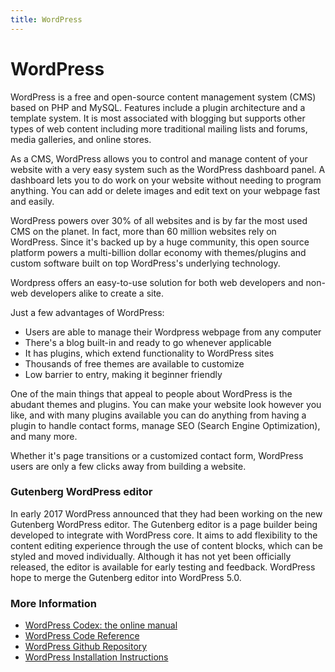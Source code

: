 ```yaml
---
title: WordPress
---
```


# WordPress

WordPress is a free and open-source content management system (CMS) based on PHP and MySQL. Features include a plugin architecture and a template system. It is most associated with blogging but supports other types of web content including more traditional mailing lists and forums, media galleries, and online stores.

As a CMS, WordPress allows you to control and manage content of your website with a very easy system such as the WordPress dashboard panel. A dashboard lets you to do work on your website without needing to program anything. You can add or delete images and edit text on your webpage fast and easily.

WordPress powers over 30% of all websites and is by far the most used CMS on the planet. In fact, more than 60 million websites rely on WordPress. Since it's backed up by a huge community, this open source platform powers a multi-billion dollar economy with themes/plugins and custom software built on top WordPress's underlying technology.

Wordpress offers an easy-to-use solution for both web developers and non-web developers alike to create a site.

Just a few advantages of WordPress:
* Users are able to manage their Wordpress webpage from any computer
* There's a blog built-in and ready to go whenever applicable
* It has plugins, which extend functionality to WordPress sites
* Thousands of free themes are available to customize
* Low barrier to entry, making it beginner friendly

One of the main things that appeal to people about WordPress is the abudant themes and plugins. You can make your website look however you like, and with many plugins available you can do anything from having a plugin to handle contact forms, manage SEO (Search Engine Optimization), and many more.

Whether it's page transitions or a customized contact form, WordPress users are only a few clicks away from building a website.

### Gutenberg WordPress editor
In early 2017 WordPress announced that they had been working on the new Gutenberg WordPress editor. The Gutenberg editor is a page builder being developed to integrate with WordPress core. It aims to add flexibility to the content editing experience through the use of content blocks, which can be styled and moved individually. Although it has not yet been officially released, the editor is available for early testing and feedback. WordPress hope to merge the Gutenberg editor into WordPress 5.0.

### More Information

- [WordPress Codex: the online manual](https://codex.wordpress.org/)
- [WordPress Code Reference](https://developer.wordpress.org/reference/)
- [WordPress Github Repository](https://github.com/WordPress/WordPress)
- [WordPress Installation Instructions](https://codex.wordpress.org/Installing_WordPress)
